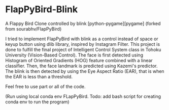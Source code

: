 # FlapPyBird-Blink

A Flappy Bird Clone controlled by blink [python-pygame][pygame] (forked from sourabhv/FlapPyBird)

I tried to implement FlapPyBird with blink as a control instead of space or keyup button using dlib library, inspired by Instagram Filter. This project is done to fulfill the final project of Intelligent Control System class in Tohoku University (Vision-Based Control).
The face is first detected using Histogram of Oriented Gradients (HOG) feature combined with a linear classifier.
Then, the face landmark is predicted using Kazemi's predictor. The blink is then detected by using the Eye Aspect Ratio (EAR), that is when the EAR is less than a threshold.

Feel free to use part or all of the code.

(Run using local conda env FLapPyBird. Todo: add bash script for creating conda env to run the program)
